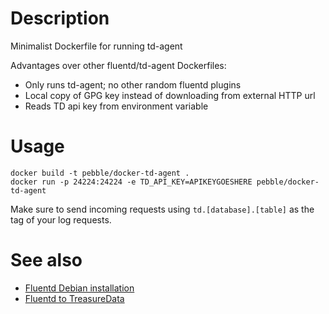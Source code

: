 Description
===========

Minimalist Dockerfile for running td-agent

Advantages over other fluentd/td-agent Dockerfiles:
- Only runs td-agent; no other random fluentd plugins
- Local copy of GPG key instead of downloading from external HTTP url
- Reads TD api key from environment variable

Usage
=====

    docker build -t pebble/docker-td-agent .
    docker run -p 24224:24224 -e TD_API_KEY=APIKEYGOESHERE pebble/docker-td-agent


Make sure to send incoming requests using `td.[database].[table]` as the tag of your log requests.

See also
========

- [Fluentd Debian installation](http://docs.fluentd.org/articles/install-by-deb)
- [Fluentd to TreasureData](https://docs.treasuredata.com/articles/fluentd-to-treasure-data)
